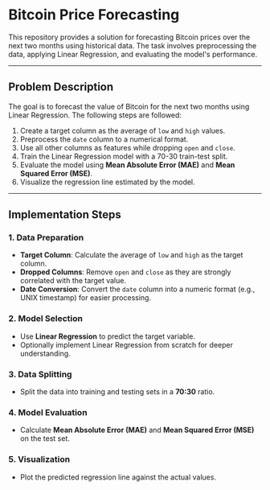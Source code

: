 # Bitcoin Price Forecasting

This repository provides a solution for forecasting Bitcoin prices over the next two months using historical data. The task involves preprocessing the data, applying Linear Regression, and evaluating the model's performance.

---

## **Problem Description**

The goal is to forecast the value of Bitcoin for the next two months using Linear Regression. The following steps are followed:
1. Create a target column as the average of `low` and `high` values.
2. Preprocess the `date` column to a numerical format.
3. Use all other columns as features while dropping `open` and `close`.
4. Train the Linear Regression model with a 70-30 train-test split.
5. Evaluate the model using **Mean Absolute Error (MAE)** and **Mean Squared Error (MSE)**.
6. Visualize the regression line estimated by the model.

---

## **Implementation Steps**

### **1. Data Preparation**
- **Target Column**: Calculate the average of `low` and `high` as the target column.
- **Dropped Columns**: Remove `open` and `close` as they are strongly correlated with the target value.
- **Date Conversion**: Convert the `date` column into a numeric format (e.g., UNIX timestamp) for easier processing.

### **2. Model Selection**
- Use **Linear Regression** to predict the target variable.
- Optionally implement Linear Regression from scratch for deeper understanding.

### **3. Data Splitting**
- Split the data into training and testing sets in a **70:30** ratio.

### **4. Model Evaluation**
- Calculate **Mean Absolute Error (MAE)** and **Mean Squared Error (MSE)** on the test set.

### **5. Visualization**
- Plot the predicted regression line against the actual values.
